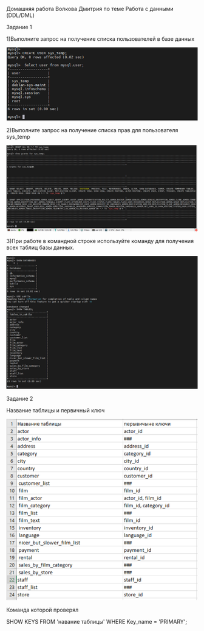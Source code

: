 Домашняя работа Волкова Дмитрия по теме Работа с данными (DDL/DML)



Задание 1

1)Выполните запрос на получение списка пользователей в базе данных

![Выполните запрос на получение списка пользователей в базе данных](https://github.com/dvolkov15/DDL-DML/blob/main/DML1.png)

2)Выполните запрос на получение списка прав для пользователя sys_temp

![Выполните запрос на получение списка прав для пользователя sys_temp](https://github.com/dvolkov15/DDL-DML/blob/main/DML2.png)

3)При работе в командной строке используйте команду для получения всех таблиц базы данных.

![При работе в командной строке используйте команду для получения всех таблиц базы данных.](https://github.com/dvolkov15/DDL-DML/blob/main/DML3.png)



Задание 2

Название таблицы и первичный ключ


![Название таблицы и первичный ключ](https://github.com/dvolkov15/DDL-DML/blob/main/DML2_1.png)


Команда которой проверял


SHOW KEYS FROM 'навание таблицы'  WHERE Key_name = 'PRIMARY';
